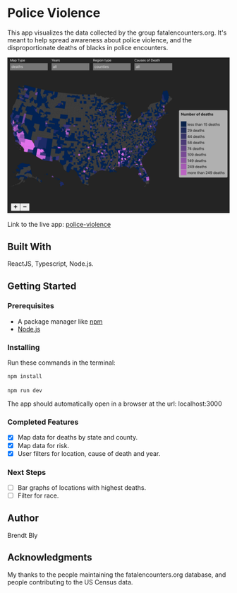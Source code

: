 # Police Violence

This app visualizes the data collected by the group fatalencounters.org.  It's meant to help spread awareness about police violence, and the disproportionate deaths of blacks in police encounters.

![app picture](/public/data/police-violence.png)

Link to the live app: [police-violence](http://police-violence.herokuapp.com/)

## Built With

ReactJS, Typescript, Node.js.

## Getting Started

### Prerequisites

- A package manager like [npm](https://www.npmjs.com/)
- [Node.js](https://nodejs.org/en/)


### Installing

Run these commands in the terminal:

```
npm install

npm run dev
```

The app should automatically open in a browser at the url: localhost:3000

### Completed Features

- [x] Map data for deaths by state and county.
- [x] Map data for risk.
- [x] User filters for location, cause of death and year.

### Next Steps

- [ ] Bar graphs of locations with highest deaths.
- [ ] Filter for race.

## Author

Brendt Bly


## Acknowledgments

My thanks to the people maintaining the fatalencounters.org database, and people contributing to the US Census data.